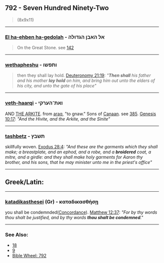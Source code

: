 ## 792 - Seven Hundred Ninety-Two
> (8x9x11)

---

### [El ha-ehben ha-gedolah](/keys/AL.HABN.HGDVLH) - אל האבן הגדולה
> On the Great Stone. see [142](142)

---

### [wethapheshu](/keys/VThPShV) - ותפשו
> then they shall lay hold. [Deuteronomy 21:19](https://biblehub.com/deuteronomy/21-19.htm): *"**Then shall** his father and his mother **lay hold** on him, and bring him out unto the elders of his city, and unto the gate of his place"*

---

### [veth-haarqi](/keys/VATh-HORQI) - ואת־הערקי
AND [THE ARKITE](/keys/HORQI). from [araq](/keys/ORQ), "to gnaw." Sons of [Canaan](/keys/QNON). see [385](385). [Genesis 10:17](https://biblehub.com/genesis/10-17.htm): *"And the Hivite, and the Arkite, and the Sinite"*

---

### [tashbetz](/keys/ThShBTz) - תשבץ
skillfully woven. [Exodus 28:4](https://biblehub.com/exodus/28-4.htm): *"And these are the garments which they shall make; a breastplate, and an ephod, and a robe, and a **broidered** coat, a mitre, and a girdle: and they shall make holy garments for Aaron thy brother, and his sons, that he may minister unto me in the priest's office"*

---

## Greek/Latin:

---

### [katadikasthesei](/greek?word=katadikasthhshi) (Gr) - καταδικασθήσῃ
you shall be condemnded([Concordance](https://biblehub.com/greek/2613.htm)). [Matthew 12:37](https://biblehub.com/matthew/12-37.htm): *"For by thy words thou shalt be justified, and by thy words **thou shalt be condemned**."*

---

### See Also:

- [18](18)
- [9](9)
- [Bible Wheel: 792](https://www.biblewheel.com//GR/GR_Database.php?SearchBy_Gematria=792)
